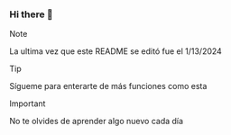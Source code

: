 ### Hi there 👋
>[!NOTE]
>La ultima vez que este README se editó fue el 1/13/2024

>[!TIP]
>Sígueme para enterarte de más funciones como esta


>[!IMPORTANT]
>No te olvides de aprender algo nuevo cada día
<!--
**ICT-Ronco/ICT-Ronco** is a ✨ _special_ ✨ repository because its `README.md` (this file) appears on your GitHub profile.

Here are some ideas to get you started:

- 🔭 I’m currently working on ...
- 🌱 I’m currently learning ...
- 👯 I’m looking to collaborate on ...
- 🤔 I’m looking for help with ...
- 💬 Ask me about ...
- 📫 How to reach me: ...
- 😄 Pronouns: ...
- ⚡ Fun fact: ...
-->
